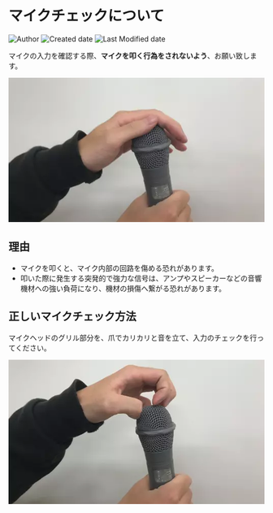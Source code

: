 # マイクチェックについて

![Author](https://img.shields.io/badge/Author-aKuad-brightgreen)
![Created date](https://img.shields.io/badge/Created-2022%2F08%2F14-blue)
![Last Modified date](https://img.shields.io/badge/Last%20Modified-2022%2F11%2F20-blue)

マイクの入力を確認する際、**マイクを叩く行為をされないよう**、お願い致します。

![Mic check NG](./media/mic-ng.webp ':size=500')

## 理由

* マイクを叩くと、マイク内部の回路を傷める恐れがあります。
* 叩いた際に発生する突発的で強力な信号は、アンプやスピーカーなどの音響機材への強い負荷になり、機材の損傷へ繋がる恐れがあります。

## 正しいマイクチェック方法

マイクヘッドのグリル部分を、爪でカリカリと音を立て、入力のチェックを行ってください。

![Mic check OK](./media/mic-ok.webp ':size=500')
